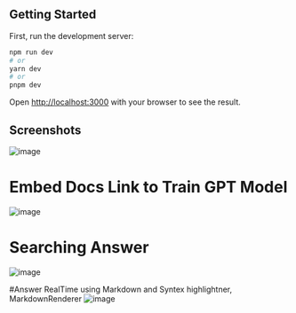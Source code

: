 ## Getting Started

First, run the development server:

```bash
npm run dev
# or
yarn dev
# or
pnpm dev
```

Open [http://localhost:3000](http://localhost:3000) with your browser to see the result.


## Screenshots
![image](https://user-images.githubusercontent.com/23718443/230743619-bcb64009-b57b-47b6-9be0-6dce2cc931c7.png)

# Embed Docs Link to Train GPT Model
![image](https://user-images.githubusercontent.com/23718443/230743643-aab32768-85d5-472c-bfbd-92af805f0c00.png)

# Searching Answer
![image](https://user-images.githubusercontent.com/23718443/230743680-a3565244-eec1-4ad8-9bde-7824f55c58d6.png)

#Answer RealTime using Markdown and Syntex highlightner, MarkdownRenderer
![image](https://user-images.githubusercontent.com/23718443/230743700-e51bddc2-e4f9-4471-a9d1-a0f53c168c48.png)

